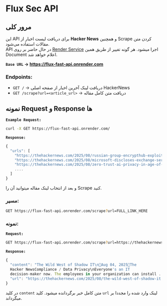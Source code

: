 # Flux Sec API

## مرور کلی

این API برای دریافت لیست اخبار از **Hacker News** و همچنین Scrape کردن متن مقالات استفاده می‌شود.  
API در حال حاضر بر روی <a href="https://render.com">Render Service</a> اجرا میشود. هر گونه تغییر از طریق همین Document اعلام خواهد شد.

**`Base URL` → https://flux-fast-api.onrender.com**

### Endpoints:  
  - `GET /` → دریافت لینک آخرین اخبار از صفحه اصلی HackerNews  
  - `GET /scrape?url=<article_url>` → دریافت متن کامل مقاله


## نمونه Request و Response ها  

**`Example Request:`**
```bash
curl -X GET https://flux-fast-api.onrender.com/
```

**`Response:`** 
```javascript
{
  "urls": [
    "https://thehackernews.com/2025/08/russian-group-encrypthub-exploits-msc.html",
    "https://thehackernews.com/2025/08/microsoft-discloses-exchange-server.html",
    "https://thehackernews.com/2025/08/zero-trust-ai-privacy-in-age-of-agentic.html"
    ....
  ]
}
```

و بعد از انتخاب لینک مقاله میتوانید آن را Scrape کنید.

### مسیر:

```bash
GET https://flux-fast-api.onrender.com/scrape?url=FULL_LINK_HERE
```

### نمونه:

**`Request:`**
```bash
GET https://flux-fast-api.onrender.com/scrape?url=https://thehackernews.com/2025/08/russian-group-encrypthub-exploits-msc.html
```

**`Response:`**
```javascript
{
  "content": "The Wild West of Shadow IT\nAug 04, 2025The 
  Hacker NewsCompliance / Data Privacy\nEveryone's an IT 
  decision-maker now. The employees in your organization can install ... ",
  "url": "https://thehackernews.com/2025/08/the-wild-west-of-shadow-it.html"
}
```

در کلید `content` متن کامل خبر برگردانده میشود.
کلید `url` لینک وارد شده را مجددا بر میگرداند.